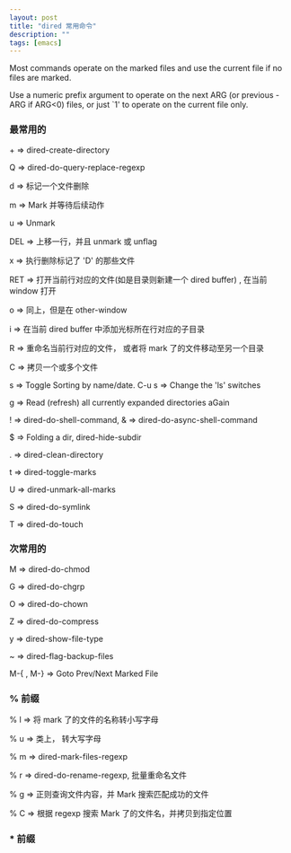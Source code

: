```yaml
---
layout: post
title: "dired 常用命令"
description: ""
tags: [emacs]
---
```



Most commands operate on the marked files and use the current file if no files are marked.

Use a numeric prefix argument to operate on the next ARG (or previous -ARG if ARG<0) files, or just `1' to operate on the current file only.

### 最常用的 ###

\+ => dired-create-directory

Q => dired-do-query-replace-regexp

d => 标记一个文件删除

m => Mark 并等待后续动作

u => Unmark

DEL => 上移一行，并且 unmark 或 unflag

x => 执行删除标记了 'D' 的那些文件

RET => 打开当前行对应的文件(如是目录则新建一个 dired buffer) , 在当前 window 打开

o => 同上，但是在 other-window

i => 在当前 dired buffer 中添加光标所在行对应的子目录

R => 重命名当前行对应的文件， 或者将 mark 了的文件移动至另一个目录

C => 拷贝一个或多个文件

s => Toggle Sorting by name/date. C-u s => Change the 'ls' switches

g => Read (refresh) all currently expanded directories aGain

! => dired-do-shell-command, & => dired-do-async-shell-command

$ => Folding a dir, dired-hide-subdir

. => dired-clean-directory

t => dired-toggle-marks

U => dired-unmark-all-marks

S => dired-do-symlink

T => dired-do-touch

### 次常用的 ###

M => dired-do-chmod

G => dired-do-chgrp

O => dired-do-chown

Z => dired-do-compress

y => dired-show-file-type

~ => dired-flag-backup-files

M-{ , M-} => Goto Prev/Next Marked File

### % 前缀 ###

% l => 将 mark 了的文件的名称转小写字母

% u => 类上， 转大写字母

% m => dired-mark-files-regexp

% r => dired-do-rename-regexp, 批量重命名文件

% g => 正则查询文件内容，并 Mark 搜索匹配成功的文件

% C => 根据 regexp 搜索 Mark 了的文件名，并拷贝到指定位置

### * 前缀 ###
